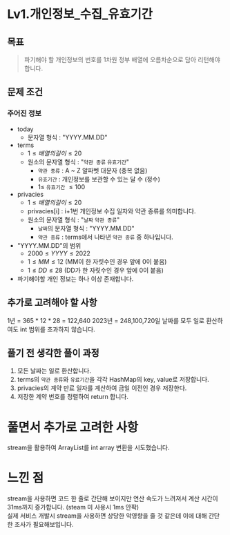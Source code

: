 # Lv1.개인정보_수집_유효기간

## 목표
> 파기해야 할 개인정보의 번호를 1차원 정부 배열에 오름차순으로 담아 리턴해야 합니다. 

## 문제 조건
### 주어진 정보
* today
  * 문자열 형식 : "YYYY.MM.DD"
* terms
  * $1 \leq 배열의 길이 \leq 20$
  * 원소의 문자열 형식 : "`약관 종류` `유효기간`"
    * `약관 종류` : A ~ Z 알파벳 대문자 (중복 없음)
    * `유효기간` : 개인정보를 보관할 수 있는 달 수 (정수)
    * $1 \leq$ `유효기간` $\leq 100$
* privacies
  * $1 \leq 배열의 길이 \leq 20$
  * privacies[i] : i+1번 개인정보 수집 일자와 약관 종류를 의미합니다.
  * 원소의 문자열 형식 : "`날짜` `약관 종류`"
    * `날짜`의 문자열 형식 : "YYYY.MM.DD"
    * `약관 종류` : terms에서 나타낸 `약관 종류` 중 하나입니다.
* "YYYY.MM.DD"의 범위
  * $2000 \leq YYYY \leq 2022$
  * $1 \leq MM \leq 12$ (MM이 한 자릿수인 경우 앞에 0이 붙음)
  * $1 \leq DD \leq 28$ (DD가 한 자릿수인 경우 앞에 0이 붙음)
* 파기해야할 개인 정보는 하나 이상 존재합니다.

## 추가로 고려해야 할 사항
1년 = 365 * 12 * 28 = 122,640
2023년 = 248,100,720일
날짜를 모두 일로 환산하여도 int 범위를 초과하지 않습니다.

## 풀기 전 생각한 풀이 과정
1. 모든 날짜는 일로 환산합니다.
2. terms의 `약관 종류`와 `유료기간`을 각각 HashMap의 key, value로 저장합니다.
3. privacies의 계약 만료 일자를 계산하여 금일 이전인 경우 저장한다.
4. 저장한 계약 번호를 정렬하여 return 합니다.


# 풀면서 추가로 고려한 사항
stream을 활용하여 ArrayList를 int array 변환을 시도했습니다.

# 느낀 점
stream을 사용하면 코드 한 줄로 간단해 보이지만 연산 속도가 느려져서 계산 시간이 31ms까지 증가합니다. (steam 미 사용시 1ms 안팍)    
실제 서비스 개발시 stream을 사용하면 상당한 악영향을 줄 것 같은데 이에 대해 간단한 조사가 필요해보입니다.   

